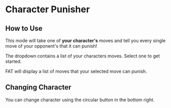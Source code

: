 # Character Punisher

## How to Use
This mode will take one of __your character's__ moves and tell you every single move of your opponent's that it can punish!

The dropdown contains a list of your characters moves. Select one to get started.

FAT will display a list of moves that your selected move can punish.

## Changing Character
You can change character using the circular button in the bottom right.
